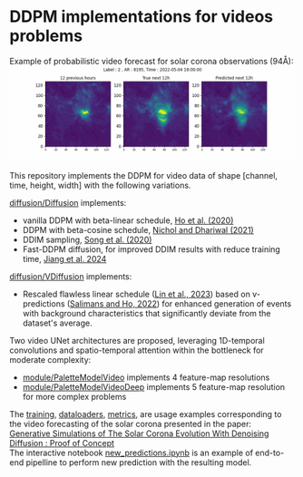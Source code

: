 # DDPM implementations for videos problems 

Example of probabilistic video forecast for solar corona observations (94Å): 
![Alt Text](https://github.com/gfrancisco20/video_diffusion/blob/master/Simulation_example.gif)

This repository implements the DDPM for video data of shape [channel, time, height, width] with the following variations.    
  
[diffusion/Diffusion](https://github.com/gfrancisco20/video_diffusion/blob/master/diffusion.py) implements:     
- vanilla DDPM with beta-linear schedule, [Ho et al. (2020)](https://doi.org/10.48550/arXiv.2006.11239)
- DDPM with beta-cosine schedule, [Nichol and Dhariwal (2021)](https://doi.org/10.48550/arXiv.2102.09672)
- DDIM sampling, [Song et al. (2020)](https://doi.org/10.48550/arXiv.2010.02502)
- Fast-DDPM diffusion, for improved DDIM results with reduce training time, [Jiang et al. 2024](https://doi.org/10.48550/arXiv.2405.14802)
     
[diffusion/VDiffusion](https://github.com/gfrancisco20/video_diffusion/blob/master/diffusion.py) implements:      
- Rescaled flawless linear schedule ([Lin et al., 2023]( https://doi.org/10.48550/arXiv.2305.08891)) based on v-predictions ([Salimans and Ho, 2022](https://doi.org/10.48550/arXiv.2202.00512)) for enhanced generation of events with background characteristics that significantly deviate from the dataset's average.

Two video UNet architectures are proposed, leveraging 1D-temporal convolutions and spatio-temporal attention within the bottleneck for moderate complexity:
- [module/PaletteModelVideo](https://github.com/gfrancisco20/video_diffusion/blob/master/module.py) implements 4 feature-map resolutions
- [module/PaletteModelVideoDeep](https://github.com/gfrancisco20/video_diffusion/blob/master/module.py) implements 5 feature-map resolution for more complex problems

The [training](https://github.com/gfrancisco20/video_diffusion/blob/master/training.py), [dataloaders](https://github.com/gfrancisco20/video_diffusion/blob/master/dataloaders.py), [metrics](https://github.com/gfrancisco20/video_diffusion/blob/master/metrics.py), are usage examples corresponding to the video forecasting of the solar corona presented in the paper:      
[Generative Simulations of The Solar Corona Evolution With Denoising Diffusion : Proof of Concept](https://arxiv.org/abs/2410.20843)    
The interactive notebook [new_predictions.ipynb](https://github.com/gfrancisco20/video_diffusion/blob/master/training.py) is an example of end-to-end pipelline to perform new prediction with the resulting model.
```
```

